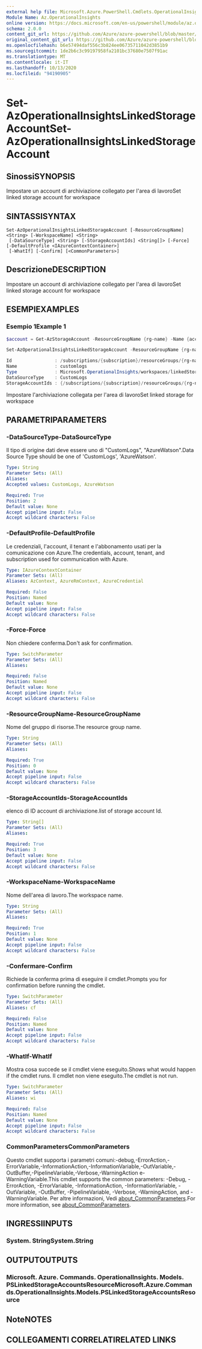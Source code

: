 ```yaml
---
external help file: Microsoft.Azure.PowerShell.Cmdlets.OperationalInsights.dll-Help.xml
Module Name: Az.OperationalInsights
online version: https://docs.microsoft.com/en-us/powershell/module/az.operationalinsights/set-azoperationalinsightslinkedstorageaccount
schema: 2.0.0
content_git_url: https://github.com/Azure/azure-powershell/blob/master/src/OperationalInsights/OperationalInsights/help/Set-AzOperationalInsightsLinkedStorageAccount.md
original_content_git_url: https://github.com/Azure/azure-powershell/blob/master/src/OperationalInsights/OperationalInsights/help/Set-AzOperationalInsightsLinkedStorageAccount.md
ms.openlocfilehash: b6e57494daf556c3b824ee06735711042d3851b9
ms.sourcegitcommit: 1de2b6c3c99197958fa2101bc37680e7507f91ac
ms.translationtype: MT
ms.contentlocale: it-IT
ms.lasthandoff: 10/13/2020
ms.locfileid: "94190905"
---
```

# <span data-ttu-id="af6b9-101">Set-AzOperationalInsightsLinkedStorageAccount</span><span class="sxs-lookup"><span data-stu-id="af6b9-101">Set-AzOperationalInsightsLinkedStorageAccount</span></span>

## <span data-ttu-id="af6b9-102">Sinossi</span><span class="sxs-lookup"><span data-stu-id="af6b9-102">SYNOPSIS</span></span>
<span data-ttu-id="af6b9-103">Impostare un account di archiviazione collegato per l'area di lavoro</span><span class="sxs-lookup"><span data-stu-id="af6b9-103">Set linked storage account for workspace</span></span>

## <span data-ttu-id="af6b9-104">SINTASSI</span><span class="sxs-lookup"><span data-stu-id="af6b9-104">SYNTAX</span></span>

```
Set-AzOperationalInsightsLinkedStorageAccount [-ResourceGroupName] <String> [-WorkspaceName] <String>
 [-DataSourceType] <String> [-StorageAccountIds] <String[]> [-Force] [-DefaultProfile <IAzureContextContainer>]
 [-WhatIf] [-Confirm] [<CommonParameters>]
```

## <span data-ttu-id="af6b9-105">Descrizione</span><span class="sxs-lookup"><span data-stu-id="af6b9-105">DESCRIPTION</span></span>
<span data-ttu-id="af6b9-106">Impostare un account di archiviazione collegato per l'area di lavoro</span><span class="sxs-lookup"><span data-stu-id="af6b9-106">Set linked storage account for workspace</span></span>

## <span data-ttu-id="af6b9-107">ESEMPI</span><span class="sxs-lookup"><span data-stu-id="af6b9-107">EXAMPLES</span></span>

### <span data-ttu-id="af6b9-108">Esempio 1</span><span class="sxs-lookup"><span data-stu-id="af6b9-108">Example 1</span></span>
```powershell
$account = Get-AzStorageAccount -ResourceGroupName {rg-name} -Name {account-name}

Set-AzOperationalInsightsLinkedStorageAccount -ResourceGroupName {rg-name} -WorkspaceName {workspace-name} -DataSourceType CustomLogs -StorageAccountIds $account.Id

Id                : /subscriptions/{subscription}/resourceGroups/{rg-name}/providers/Microsoft.OperationalInsights/workspaces/{workspace-name}/linkedStorageAccounts/CustomLogs
Name              : customlogs
Type              : Microsoft.OperationalInsights/workspaces/linkedStorageAccounts
DataSourceType    : CustomLogs
StorageAccountIds : {/subscriptions/{subscription}/resourceGroups/{rg-name}/providers/Microsoft.Storage/storageAccounts/{storage-account}}
```

<span data-ttu-id="af6b9-109">Impostare l'archiviazione collegata per l'area di lavoro</span><span class="sxs-lookup"><span data-stu-id="af6b9-109">Set linked storage for workspace</span></span>

## <span data-ttu-id="af6b9-110">PARAMETRI</span><span class="sxs-lookup"><span data-stu-id="af6b9-110">PARAMETERS</span></span>

### <span data-ttu-id="af6b9-111">-DataSourceType</span><span class="sxs-lookup"><span data-stu-id="af6b9-111">-DataSourceType</span></span>
<span data-ttu-id="af6b9-112">Il tipo di origine dati deve essere uno di "CustomLogs", "AzureWatson".</span><span class="sxs-lookup"><span data-stu-id="af6b9-112">Data Source Type should be one of 'CustomLogs', 'AzureWatson'.</span></span>

```yaml
Type: String
Parameter Sets: (All)
Aliases:
Accepted values: CustomLogs, AzureWatson

Required: True
Position: 2
Default value: None
Accept pipeline input: False
Accept wildcard characters: False
```

### <span data-ttu-id="af6b9-113">-DefaultProfile</span><span class="sxs-lookup"><span data-stu-id="af6b9-113">-DefaultProfile</span></span>
<span data-ttu-id="af6b9-114">Le credenziali, l'account, il tenant e l'abbonamento usati per la comunicazione con Azure.</span><span class="sxs-lookup"><span data-stu-id="af6b9-114">The credentials, account, tenant, and subscription used for communication with Azure.</span></span>

```yaml
Type: IAzureContextContainer
Parameter Sets: (All)
Aliases: AzContext, AzureRmContext, AzureCredential

Required: False
Position: Named
Default value: None
Accept pipeline input: False
Accept wildcard characters: False
```

### <span data-ttu-id="af6b9-115">-Force</span><span class="sxs-lookup"><span data-stu-id="af6b9-115">-Force</span></span>
<span data-ttu-id="af6b9-116">Non chiedere conferma.</span><span class="sxs-lookup"><span data-stu-id="af6b9-116">Don't ask for confirmation.</span></span>

```yaml
Type: SwitchParameter
Parameter Sets: (All)
Aliases:

Required: False
Position: Named
Default value: None
Accept pipeline input: False
Accept wildcard characters: False
```

### <span data-ttu-id="af6b9-117">-ResourceGroupName</span><span class="sxs-lookup"><span data-stu-id="af6b9-117">-ResourceGroupName</span></span>
<span data-ttu-id="af6b9-118">Nome del gruppo di risorse.</span><span class="sxs-lookup"><span data-stu-id="af6b9-118">The resource group name.</span></span>

```yaml
Type: String
Parameter Sets: (All)
Aliases:

Required: True
Position: 0
Default value: None
Accept pipeline input: False
Accept wildcard characters: False
```

### <span data-ttu-id="af6b9-119">-StorageAccountIds</span><span class="sxs-lookup"><span data-stu-id="af6b9-119">-StorageAccountIds</span></span>
<span data-ttu-id="af6b9-120">elenco di ID account di archiviazione.</span><span class="sxs-lookup"><span data-stu-id="af6b9-120">list of storage account Id.</span></span>

```yaml
Type: String[]
Parameter Sets: (All)
Aliases:

Required: True
Position: 3
Default value: None
Accept pipeline input: False
Accept wildcard characters: False
```

### <span data-ttu-id="af6b9-121">-WorkspaceName</span><span class="sxs-lookup"><span data-stu-id="af6b9-121">-WorkspaceName</span></span>
<span data-ttu-id="af6b9-122">Nome dell'area di lavoro.</span><span class="sxs-lookup"><span data-stu-id="af6b9-122">The workspace name.</span></span>

```yaml
Type: String
Parameter Sets: (All)
Aliases:

Required: True
Position: 1
Default value: None
Accept pipeline input: False
Accept wildcard characters: False
```

### <span data-ttu-id="af6b9-123">-Confermare</span><span class="sxs-lookup"><span data-stu-id="af6b9-123">-Confirm</span></span>
<span data-ttu-id="af6b9-124">Richiede la conferma prima di eseguire il cmdlet.</span><span class="sxs-lookup"><span data-stu-id="af6b9-124">Prompts you for confirmation before running the cmdlet.</span></span>

```yaml
Type: SwitchParameter
Parameter Sets: (All)
Aliases: cf

Required: False
Position: Named
Default value: None
Accept pipeline input: False
Accept wildcard characters: False
```

### <span data-ttu-id="af6b9-125">-WhatIf</span><span class="sxs-lookup"><span data-stu-id="af6b9-125">-WhatIf</span></span>
<span data-ttu-id="af6b9-126">Mostra cosa succede se il cmdlet viene eseguito.</span><span class="sxs-lookup"><span data-stu-id="af6b9-126">Shows what would happen if the cmdlet runs.</span></span>
<span data-ttu-id="af6b9-127">Il cmdlet non viene eseguito.</span><span class="sxs-lookup"><span data-stu-id="af6b9-127">The cmdlet is not run.</span></span>

```yaml
Type: SwitchParameter
Parameter Sets: (All)
Aliases: wi

Required: False
Position: Named
Default value: None
Accept pipeline input: False
Accept wildcard characters: False
```

### <span data-ttu-id="af6b9-128">CommonParameters</span><span class="sxs-lookup"><span data-stu-id="af6b9-128">CommonParameters</span></span>
<span data-ttu-id="af6b9-129">Questo cmdlet supporta i parametri comuni:-debug,-ErrorAction,-ErrorVariable,-InformationAction,-InformationVariable,-OutVariable,-OutBuffer,-PipelineVariable,-Verbose,-WarningAction e-WarningVariable.</span><span class="sxs-lookup"><span data-stu-id="af6b9-129">This cmdlet supports the common parameters: -Debug, -ErrorAction, -ErrorVariable, -InformationAction, -InformationVariable, -OutVariable, -OutBuffer, -PipelineVariable, -Verbose, -WarningAction, and -WarningVariable.</span></span> <span data-ttu-id="af6b9-130">Per altre informazioni, Vedi [about_CommonParameters](http://go.microsoft.com/fwlink/?LinkID=113216).</span><span class="sxs-lookup"><span data-stu-id="af6b9-130">For more information, see [about_CommonParameters](http://go.microsoft.com/fwlink/?LinkID=113216).</span></span>

## <span data-ttu-id="af6b9-131">INGRESSI</span><span class="sxs-lookup"><span data-stu-id="af6b9-131">INPUTS</span></span>

### <span data-ttu-id="af6b9-132">System. String</span><span class="sxs-lookup"><span data-stu-id="af6b9-132">System.String</span></span>

## <span data-ttu-id="af6b9-133">OUTPUT</span><span class="sxs-lookup"><span data-stu-id="af6b9-133">OUTPUTS</span></span>

### <span data-ttu-id="af6b9-134">Microsoft. Azure. Commands. OperationalInsights. Models. PSLinkedStorageAccountsResource</span><span class="sxs-lookup"><span data-stu-id="af6b9-134">Microsoft.Azure.Commands.OperationalInsights.Models.PSLinkedStorageAccountsResource</span></span>

## <span data-ttu-id="af6b9-135">Note</span><span class="sxs-lookup"><span data-stu-id="af6b9-135">NOTES</span></span>

## <span data-ttu-id="af6b9-136">COLLEGAMENTI CORRELATI</span><span class="sxs-lookup"><span data-stu-id="af6b9-136">RELATED LINKS</span></span>
